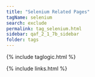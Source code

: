 ```yaml
---
title: "Selenium Related Pages"
tagName: selenium
search: exclude
permalink: tag_selenium.html
sidebar: qaf_2_1_7b_sidebar
folder: tags
---
```

{% include taglogic.html %}

{% include links.html %}

